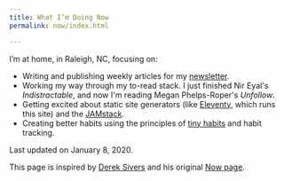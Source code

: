```yaml
---
title: What I’m Doing Now
permalink: now/index.html

---
```

I’m at home, in Raleigh, NC, focusing on:

* Writing and publishing weekly articles for my [newsletter](/subscribe/).
* Working my way through my to-read stack. I just finished Nir Eyal's _Indistractable_, and now I'm reading Megan Phelps-Roper's _Unfollow_.
* Getting excited about static site generators (like [Eleventy](https://11ty.dev), which runs this site) and the [JAMstack](https://jamstack.org).
* Creating better habits using the principles of [tiny habits](/your-best-habit-strategy-depends-on-your-motivation-level/) and habit tracking.

Last updated on January 8, 2020.

This page is inspired by [Derek Sivers](https://sivers.org/now) and his original [Now page](https://nownownow.com/about).